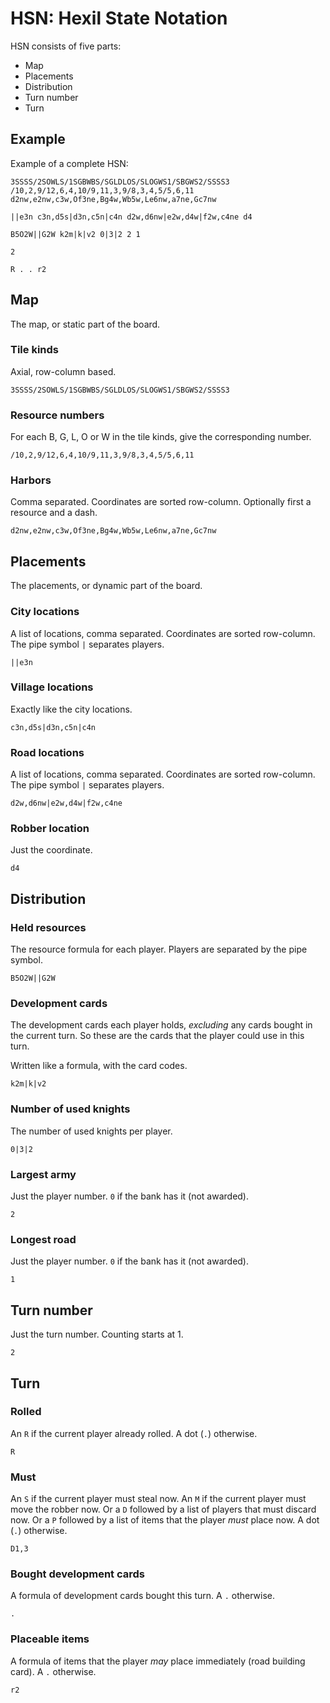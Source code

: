 # HSN: Hexil State Notation

HSN consists of five parts:

-   Map
-   Placements
-   Distribution
-   Turn number
-   Turn

## Example

Example of a complete HSN:

```
3SSSS/2SOWLS/1SGBWBS/SGLDLOS/SLOGWS1/SBGWS2/SSSS3
/10,2,9/12,6,4,10/9,11,3,9/8,3,4,5/5,6,11
d2nw,e2nw,c3w,Of3ne,Bg4w,Wb5w,Le6nw,a7ne,Gc7nw

||e3n c3n,d5s|d3n,c5n|c4n d2w,d6nw|e2w,d4w|f2w,c4ne d4

B5O2W||G2W k2m|k|v2 0|3|2 2 1

2

R . . r2
```

## Map

The map, or static part of the board.

### Tile kinds

Axial, row-column based.

```
3SSSS/2SOWLS/1SGBWBS/SGLDLOS/SLOGWS1/SBGWS2/SSSS3
```

### Resource numbers

For each B, G, L, O or W in the tile kinds, give the corresponding number.

```
/10,2,9/12,6,4,10/9,11,3,9/8,3,4,5/5,6,11
```

### Harbors

Comma separated. Coordinates are sorted row-column. Optionally first a resource
and a dash.

```
d2nw,e2nw,c3w,Of3ne,Bg4w,Wb5w,Le6nw,a7ne,Gc7nw
```

## Placements

The placements, or dynamic part of the board.

### City locations

A list of locations, comma separated. Coordinates are sorted row-column. The
pipe symbol `|` separates players.

```
||e3n
```

### Village locations

Exactly like the city locations.

```
c3n,d5s|d3n,c5n|c4n
```

### Road locations

A list of locations, comma separated. Coordinates are sorted row-column. The
pipe symbol `|` separates players.

```
d2w,d6nw|e2w,d4w|f2w,c4ne
```

### Robber location

Just the coordinate.

```
d4
```


## Distribution

### Held resources

The resource formula for each player. Players are separated by the pipe symbol.

```
B5O2W||G2W
```

### Development cards

The development cards each player holds, _excluding_ any cards bought in the
current turn. So these are the cards that the player could use in this turn.

Written like a formula, with the card codes.

```
k2m|k|v2
```

### Number of used knights

The number of used knights per player.

```
0|3|2
```

### Largest army

Just the player number. `0` if the bank has it (not awarded).

```
2
```

### Longest road

Just the player number. `0` if the bank has it (not awarded).

```
1
```

## Turn number

Just the turn number. Counting starts at 1.

```
2
```

## Turn

### Rolled

An `R` if the current player already rolled. A dot (`.`) otherwise.

```
R
```

### Must

An `S` if the current player must steal now. An `M` if the current player must
move the robber now. Or a `D` followed by a list of players that must discard
now. Or a `P` followed by a list of items that the player _must_ place now. A
dot (`.`) otherwise.

```
D1,3
```

### Bought development cards

A formula of development cards bought this turn. A `.` otherwise.

```
.
```

### Placeable items

A formula of items that the player _may_ place immediately (road building
card). A `.` otherwise.

```
r2
```
